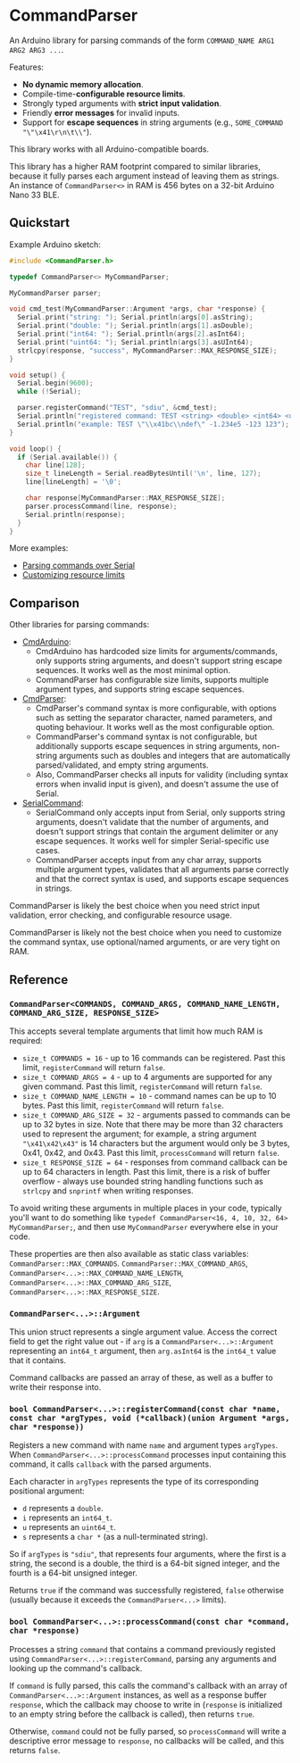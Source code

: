 CommandParser
=============

An Arduino library for parsing commands of the form `COMMAND_NAME ARG1 ARG2 ARG3 ...`.

Features:

* **No dynamic memory allocation**.
* Compile-time-**configurable resource limits**.
* Strongly typed arguments with **strict input validation**.
* Friendly **error messages** for invalid inputs.
* Support for **escape sequences** in string arguments (e.g., `SOME_COMMAND "\"\x41\r\n\t\\"`).

This library works with all Arduino-compatible boards.

This library has a higher RAM footprint compared to similar libraries, because it fully parses each argument instead of leaving them as strings. An instance of `CommandParser<>` in RAM is 456 bytes on a 32-bit Arduino Nano 33 BLE.

Quickstart
----------

Example Arduino sketch:

```cpp
#include <CommandParser.h>

typedef CommandParser<> MyCommandParser;

MyCommandParser parser;

void cmd_test(MyCommandParser::Argument *args, char *response) {
  Serial.print("string: "); Serial.println(args[0].asString);
  Serial.print("double: "); Serial.println(args[1].asDouble);
  Serial.print("int64: "); Serial.println(args[2].asInt64);
  Serial.print("uint64: "); Serial.println(args[3].asUInt64);
  strlcpy(response, "success", MyCommandParser::MAX_RESPONSE_SIZE);
}

void setup() {
  Serial.begin(9600);
  while (!Serial);

  parser.registerCommand("TEST", "sdiu", &cmd_test);
  Serial.println("registered command: TEST <string> <double> <int64> <uint64>");
  Serial.println("example: TEST \"\\x41bc\\ndef\" -1.234e5 -123 123");
}

void loop() {
  if (Serial.available()) {
    char line[128];
    size_t lineLength = Serial.readBytesUntil('\n', line, 127);
    line[lineLength] = '\0';

    char response[MyCommandParser::MAX_RESPONSE_SIZE];
    parser.processCommand(line, response);
    Serial.println(response);
  }
}
```

More examples:

* [Parsing commands over Serial](examples/SerialCommands/SerialCommands.ino)
* [Customizing resource limits](examples/CustomizeParameters/CustomizeParameters.ino)

Comparison
----------

Other libraries for parsing commands:

* [CmdArduino](https://github.com/joshmarinacci/CmdArduino):
    * CmdArduino has hardcoded size limits for arguments/commands, only supports string arguments, and doesn't support string escape sequences. It works well as the most minimal option.
    * CommandParser has configurable size limits, supports multiple argument types, and supports string escape sequences.
* [CmdParser](https://github.com/pvizeli/CmdParser):
    * CmdParser's command syntax is more configurable, with options such as setting the separator character, named parameters, and quoting behaviour. It works well as the most configurable option.
    * CommandParser's command syntax is not configurable, but additionally supports escape sequences in string arguments, non-string arguments such as doubles and integers that are automatically parsed/validated, and empty string arguments.
    * Also, CommandParser checks all inputs for validity (including syntax errors when invalid input is given), and doesn't assume the use of Serial.
* [SerialCommand](https://github.com/kroimon/Arduino-SerialCommand):
    * SerialCommand only accepts input from Serial, only supports string arguments, doesn't validate that the number of arguments, and doesn't support strings that contain the argument delimiter or any escape sequences. It works well for simpler Serial-specific use cases.
    * CommandParser accepts input from any char array, supports multiple argument types, validates that all arguments parse correctly and that the correct syntax is used, and supports escape sequences in strings.

CommandParser is likely the best choice when you need strict input validation, error checking, and configurable resource usage.

CommandParser is likely not the best choice when you need to customize the command syntax, use optional/named arguments, or are very tight on RAM.

Reference
---------

### `CommandParser<COMMANDS, COMMAND_ARGS, COMMAND_NAME_LENGTH, COMMAND_ARG_SIZE, RESPONSE_SIZE>`

This accepts several template arguments that limit how much RAM is required:

* `size_t COMMANDS = 16` - up to 16 commands can be registered. Past this limit, `registerCommand` will return `false`.
* `size_t COMMAND_ARGS = 4` - up to 4 arguments are supported for any given command. Past this limit, `registerCommand` will return `false`.
* `size_t COMMAND_NAME_LENGTH = 10` - command names can be up to 10 bytes. Past this limit, `registerCommand` will return `false`.
* `size_t COMMAND_ARG_SIZE = 32` - arguments passed to commands can be up to 32 bytes in size. Note that there may be more than 32 characters used to represent the argument; for example, a string argument `"\x41\x42\x43"` is 14 characters but the argument would only be 3 bytes, 0x41, 0x42, and 0x43. Past this limit, `processCommand` will return `false`.
* `size_t RESPONSE_SIZE = 64` - responses from command callback can be up to 64 characters in length. Past this limit, there is a risk of buffer overflow - always use bounded string handling functions such as `strlcpy` and `snprintf` when writing responses.

To avoid writing these arguments in multiple places in your code, typically you'll want to do something like `typedef CommandParser<16, 4, 10, 32, 64> MyCommandParser;`, and then use `MyCommandParser` everywhere else in your code.

These properties are then also available as static class variables: `CommandParser::MAX_COMMANDS`. `CommandParser::MAX_COMMAND_ARGS`, `CommandParser<...>::MAX_COMMAND_NAME_LENGTH`, `CommandParser<...>::MAX_COMMAND_ARG_SIZE`, `CommandParser<...>::MAX_RESPONSE_SIZE`.

### `CommandParser<...>::Argument`

This union struct represents a single argument value. Access the correct field to get the right value out - if `arg` is a `CommandParser<...>::Argument` representing an `int64_t` argument, then `arg.asInt64` is the `int64_t` value that it contains.

Command callbacks are passed an array of these, as well as a buffer to write their response into.

### `bool CommandParser<...>::registerCommand(const char *name, const char *argTypes, void (*callback)(union Argument *args, char *response))`

Registers a new command with name `name` and argument types `argTypes`. When `CommandParser<...>::processCommand` processes input containing this command, it calls `callback` with the parsed arguments.

Each character in `argTypes` represents the type of its corresponding positional argument:

* `d` represents a `double`.
* `i` represents an `int64_t`.
* `u` represents an `uint64_t`.
* `s` represents a `char *` (as a null-terminated string).

So if `argTypes` is `"sdiu"`, that represents four arguments, where the first is a string, the second is a double, the third is a 64-bit signed integer, and the fourth is a 64-bit unsigned integer.

Returns `true` if the command was successfully registered, `false` otherwise (usually because it exceeds the `CommandParser<...>` limits).

### `bool CommandParser<...>::processCommand(const char *command, char *response)`

Processes a string `command` that contains a command previously registed using `CommandParser<...>::registerCommand`, parsing any arguments and looking up the command's callback.

If `command` is fully parsed, this calls the command's callback with an array of `CommandParser<...>::Argument` instances, as well as a response buffer `response`, which the callback may choose to write in (`response` is initialized to an empty string before the callback is called), then returns `true`.

Otherwise, `command` could not be fully parsed, so `processCommand` will write a descriptive error message to `response`, no callbacks will be called, and this returns `false`.
